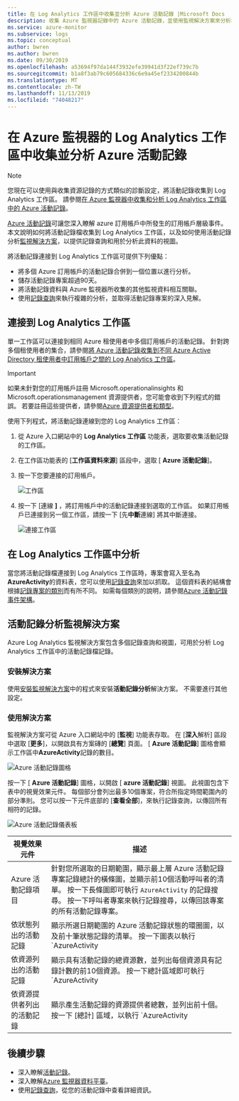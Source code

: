 ```yaml
---
title: 在 Log Analytics 工作區中收集並分析 Azure 活動記錄 |Microsoft Docs
description: 收集 Azure 監視器記錄中的 Azure 活動記錄，並使用監視解決方案來分析和搜尋所有 Azure 訂用帳戶的 Azure 活動記錄。
ms.service: azure-monitor
ms.subservice: logs
ms.topic: conceptual
author: bwren
ms.author: bwren
ms.date: 09/30/2019
ms.openlocfilehash: a53694f97da144f3932efe39941d3f22ef739c7b
ms.sourcegitcommit: b1a8f3ab79c605684336c6e9a45ef2334200844b
ms.translationtype: MT
ms.contentlocale: zh-TW
ms.lasthandoff: 11/13/2019
ms.locfileid: "74048217"
---
```

# <a name="collect-and-analyze-azure-activity-logs-in-log-analytics-workspace-in-azure-monitor"></a>在 Azure 監視器的 Log Analytics 工作區中收集並分析 Azure 活動記錄

> [!NOTE]
> 您現在可以使用與收集資源記錄的方式類似的診斷設定，將活動記錄收集到 Log Analytics 工作區。 請參閱[在 Azure 監視器中收集和分析 Log Analytics 工作區中的 Azure 活動記錄](activity-log-collect.md)。

[Azure 活動記錄](activity-logs-overview.md)可讓您深入瞭解 azure 訂用帳戶中所發生的訂用帳戶層級事件。 本文說明如何將活動記錄檔收集到 Log Analytics 工作區，以及如何使用活動記錄分析[監視解決方案](../insights/solutions.md)，以提供記錄查詢和用於分析此資料的視圖。 

將活動記錄連接到 Log Analytics 工作區可提供下列優點：

- 將多個 Azure 訂用帳戶的活動記錄合併到一個位置以進行分析。
- 儲存活動記錄專案超過90天。
- 將活動記錄資料與 Azure 監視器所收集的其他監視資料相互關聯。
- 使用[記錄查詢](../log-query/log-query-overview.md)來執行複雜的分析，並取得活動記錄專案的深入見解。

## <a name="connect-to-log-analytics-workspace"></a>連接到 Log Analytics 工作區
單一工作區可以連接到相同 Azure 租使用者中多個訂用帳戶的活動記錄。 針對跨多個租使用者的集合，請參閱[將 Azure 活動記錄收集到不同 Azure Active Directory 租使用者中訂用帳戶之間的 Log Analytics 工作區](activity-log-collect-tenants.md)。

> [!IMPORTANT]
> 如果未針對您的訂用帳戶註冊 Microsoft.operationalinsights 和 Microsoft.operationsmanagement 資源提供者，您可能會收到下列程式的錯誤。 若要註冊這些提供者，請參閱[Azure 資源提供者和類型](../../azure-resource-manager/resource-manager-supported-services.md)。

使用下列程式，將活動記錄連線到您的 Log Analytics 工作區：

1. 從 Azure 入口網站中的  **Log Analytics 工作區** 功能表，選取要收集活動記錄的工作區。
1. 在工作區功能表的 [**工作區資料來源**] 區段中，選取 [ **Azure 活動記錄**]。
1. 按一下您要連接的訂用帳戶。

    ![工作區](media/activity-log-export/workspaces.png)

1. 按一下 [連線 **]** ，將訂用帳戶中的活動記錄連接到選取的工作區。 如果訂用帳戶已連接到另一個工作區，請按一下 [先**中斷**連線] 將其中斷連接。

    ![連接工作區](media/activity-log-export/connect-workspace.png)

## <a name="analyze-in-log-analytics-workspace"></a>在 Log Analytics 工作區中分析
當您將活動記錄檔連接到 Log Analytics 工作區時，專案會寫入至名為**AzureActivity**的資料表，您可以使用[記錄查詢](../log-query/log-query-overview.md)來加以抓取。 這個資料表的結構會根據[記錄專案的類別](activity-logs-overview.md#categories-in-the-activity-log)而有所不同。 如需每個類別的說明，請參閱[Azure 活動記錄事件架構](activity-log-schema.md)。

## <a name="activity-logs-analytics-monitoring-solution"></a>活動記錄分析監視解決方案
Azure Log Analytics 監視解決方案包含多個記錄查詢和視圖，可用於分析 Log Analytics 工作區中的活動記錄檔記錄。

### <a name="install-the-solution"></a>安裝解決方案
使用[安裝監視解決方案](../insights/solutions.md#install-a-monitoring-solution)中的程式來安裝**活動記錄分析**解決方案。 不需要進行其他設定。

### <a name="use-the-solution"></a>使用解決方案
監視解決方案可從 Azure 入口網站中的 [**監視**] 功能表存取。 在 [**深入**解析] 區段中選取 [**更多**]，以開啟具有方案磚的 [**總覽**] 頁面。 [ **Azure 活動記錄**] 圖格會顯示工作區中**AzureActivity**記錄的數目。

![Azure 活動記錄圖格](media/collect-activity-logs/azure-activity-logs-tile.png)


按一下 [ **Azure 活動記錄**] 圖格，以開啟 [ **azure 活動記錄**] 視圖。 此視圖包含下表中的視覺效果元件。 每個部分會列出最多10個專案，符合所指定時間範圍內的部分準則。 您可以按一下元件底部的 [**查看全部**]，來執行記錄查詢，以傳回所有相符的記錄。

![Azure 活動記錄儀表板](media/collect-activity-logs/activity-log-dash.png)

| 視覺效果元件 | 描述 |
| --- | --- |
| Azure 活動記錄項目 | 針對您所選取的日期範圍，顯示最上層 Azure 活動記錄專案記錄總計的橫條圖，並顯示前10個活動呼叫者的清單。 按一下長條圖即可執行 `AzureActivity` 的記錄搜尋。 按一下呼叫者專案來執行記錄搜尋，以傳回該專案的所有活動記錄專案。 |
| 依狀態列出的活動記錄 | 顯示所選日期範圍的 Azure 活動記錄狀態的環圈圖，以及前十筆狀態記錄的清單。 按一下圖表以執行 `AzureActivity | summarize AggregatedValue = count() by ActivityStatus`的記錄查詢。 按一下狀態專案以執行記錄搜尋，以傳回該狀態記錄的所有活動記錄專案。 |
| 依資源列出的活動記錄 | 顯示具有活動記錄的總資源數，並列出每個資源具有記錄計數的前10個資源。 按一下總計區域即可執行 `AzureActivity | summarize AggregatedValue = count() by Resource` 的記錄搜尋，這會顯示解決方案可用的所有 Azure 資源。 按一下資源以執行記錄查詢，以傳回該資源的所有活動記錄。 |
| 依資源提供者列出的活動記錄 | 顯示產生活動記錄的資源提供者總數，並列出前十個。 按一下 [總計] 區域，以執行 `AzureActivity | summarize AggregatedValue = count() by ResourceProvider`的記錄查詢，這會顯示所有的 Azure 資源提供者。 按一下資源提供者以執行記錄查詢，以傳回提供者的所有活動記錄。 |

## <a name="next-steps"></a>後續步驟

- 深入瞭解[活動記錄](activity-logs-overview.md)。
- 深入瞭解[Azure 監視器資料平臺](data-platform.md)。
- 使用[記錄查詢](../log-query/log-query-overview.md)，從您的活動記錄中查看詳細資訊。
